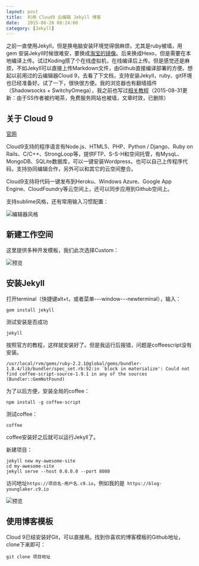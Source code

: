 ```yaml
---
layout: post
title:  利用 Cloud9 云编辑 Jekyll 博客
date:   2015-08-28 08:24:00
category: [Jekyll]
---
```


之前一直使用Jekyll，但是换电脑安装环境觉得很麻烦，尤其是ruby被墙，用 gem 安装Jekyll时候很难安，要换成[淘宝的镜像][1]。后来换成Hexo，但是需要在本地编译上传。试过Koding搭了个在线虚拟机，在线编译后上传。但是感觉还是麻烦，不如Jekyll可以直接上传Markdown文件，由Github直接编译部署的方便。想起以前用过的云编辑器Cloud 9，去看了下文档，支持安装Jekyll，ruby、git环境也已经准备好。试了一下，很快很方便。我的浏览器也有翻墙插件（Shadowsocks + SwitchyOmega），我之前也写过[相关教程][2]（2015-08-31更新：由于SS作者被约喝茶，免费服务网站也被墙，文章时效，已删除）

<!--more-->

## 关于 Cloud 9

[官网][3]

Cloud9支持的程序语言有Node.js、HTML5、PHP、Python / Django、Ruby on Rails、C/C++、StrongLoop等，提供FTP、S-S-H和空间托管，有MysqL、MongoDB、SQLite数据库，可以一键安装Wordpress，也可以自己上传程序代码，支持协同编辑合作，另外可以和其它的云空间整合。

Cloud9支持将代码一键发布到Heroku、Windows Azure、Google App Engine、CloudFoundry等云空间上，还可以同步应用到Github空间上。

支持sublime风格，还有常用输入习惯配置：

![编辑器风格][4]

## 新建工作空间
这里提供多种开发模板，我们此次选择Custom：

![预览][6]

##  安装Jekyll

打开terminal（快捷键alt+t，或者菜单---window---newterminal），输入：

    gem install jekyll

测试安装是否成功
    
    jekyll

按照官方的教程，这样就安装好了。但是我运行后报错，问题是coffeescript没有安装。

    /usr/local/rvm/gems/ruby-2.2.1@global/gems/bundler-1.8.4/lib/bundler/spec_set.rb:92:in `block in materialize': Could not find coffee-script-source-1.9.1 in any of the sources (Bundler::GemNotFound)

为了以后方便，安装全局的coffee：

    npm install -g coffee-script

测试coffee：

    coffee

coffee安装好之后就可以运行Jekyll了。

新建项目：

    jekyll new my-awesome-site
    cd my-awesome-site
    jekyll serve --host 0.0.0.0 --port 8080

访问地址`https://项目名-用户名.c9.io`，例如我的是` https://blog-younglaker.c9.io`

![预览][5]

## 使用博客模板

Cloud 9已结安装好Git，可以直接用。找到你喜欢的博客模板的Github地址，clone下来即可：

    git clone 项目地址

  [1]: http://ruby.taobao.org/
  [2]: http://laker.me/blog/2015/08/24/Shadowsocks%E7%BF%BB%E5%A2%99/
  [3]: https://c9.io
  [4]: http://77g54f.com1.z0.glb.clouddn.com/QQ20150828135504.png?imageView2/1/q/100|watermark/1/image/aHR0cDovLzc3ZzU0Zi5jb20xLnowLmdsYi5jbG91ZGRuLmNvbS9sYWtlcjIucG5n/dissolve/100/gravity/SouthEast/dx/5/dy/5
  [5]: http://77g54f.com1.z0.glb.clouddn.com/QQ20150828140858.png?imageView2/1/q/100|watermark/1/image/aHR0cDovLzc3ZzU0Zi5jb20xLnowLmdsYi5jbG91ZGRuLmNvbS9sYWtlcjIucG5n/dissolve/100/gravity/SouthEast/dx/5/dy/5
  [6]: http://77g54f.com1.z0.glb.clouddn.com/QQ20150828141700.png?imageView2/1/q/100|watermark/1/image/aHR0cDovLzc3ZzU0Zi5jb20xLnowLmdsYi5jbG91ZGRuLmNvbS9sYWtlcjIucG5n/dissolve/100/gravity/SouthEast/dx/5/dy/5